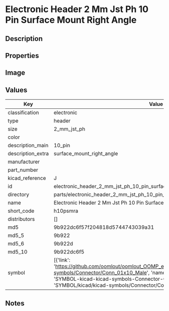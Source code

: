 # Electronic Header 2 Mm Jst Ph 10 Pin Surface Mount Right Angle

## Description

## Properties


## Image


## Values

| Key | Value |
| --- | --- |
| classification | electronic |
| type | header |
| size | 2_mm_jst_ph |
| color |  |
| description_main | 10_pin |
| description_extra | surface_mount_right_angle |
| manufacturer |  |
| part_number |  |
| kicad_reference | J |
| id | electronic_header_2_mm_jst_ph_10_pin_surface_mount_right_angle |
| directory | parts/electronic_header_2_mm_jst_ph_10_pin_surface_mount_right_angle |
| name | Electronic Header 2 Mm Jst Ph 10 Pin Surface Mount Right Angle |
| short_code | h10psmra |
| distributors | [] |
| md5 | 9b922dc6f57f204818d5744743039a31 |
| md5_5 | 9b922 |
| md5_6 | 9b922d |
| md5_10 | 9b922dc6f5 |
| symbol | [{'link': 'https://github.com/oomlout/oomlout_OOMP_eda_V2/tree/main/SYMBOL/kicad/kicad-symbols/Connector/Conn_01x10_Male', 'name': 'Connector : Conn_01x10_Male', 'id': 'SYMBOL-kicad-kicad-symbols-Connector-Conn_01x10_Male', 'directory': 'SYMBOL/kicad/kicad-symbols/Connector/Conn_01x10_Male/'}] |

## Notes

